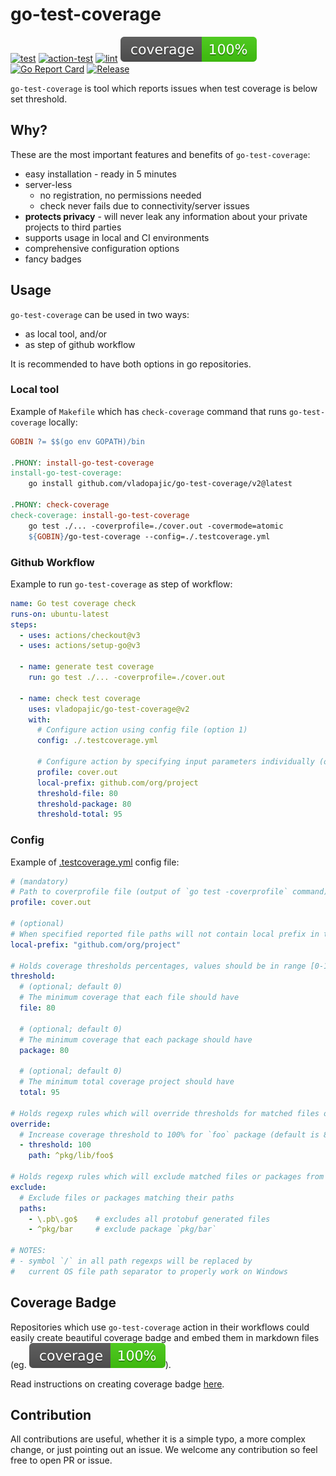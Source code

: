 # go-test-coverage

[![test](https://github.com/vladopajic/go-test-coverage/actions/workflows/test.yml/badge.svg?branch=main)](https://github.com/vladopajic/go-test-coverage/actions/workflows/test.yml)
[![action-test](https://github.com/vladopajic/go-test-coverage/actions/workflows/action-test.yml/badge.svg?branch=main)](https://github.com/vladopajic/go-test-coverage/actions/workflows/action-test.yml)
[![lint](https://github.com/vladopajic/go-test-coverage/actions/workflows/lint.yml/badge.svg?branch=main)](https://github.com/vladopajic/go-test-coverage/actions/workflows/lint.yml)
 [![coverage](https://raw.githubusercontent.com/vladopajic/go-test-coverage/badges/.badges/main/coverage.svg)](https://github.com/vladopajic/go-test-coverage/tree/badges)
[![Go Report Card](https://goreportcard.com/badge/github.com/vladopajic/go-test-coverage?cache=v1)](https://goreportcard.com/report/github.com/vladopajic/go-test-coverage)
[![Release](https://img.shields.io/github/release/vladopajic/go-test-coverage.svg?style=flat-square)](https://github.com/vladopajic/go-test-coverage/releases/latest)


`go-test-coverage` is tool which reports issues when test coverage is below set threshold.

## Why?

These are the most important features and benefits of `go-test-coverage`:

- easy installation - ready in 5 minutes
- server-less
  - no registration, no permissions needed
  - check never fails due to connectivity/server issues
- **protects privacy** - will never leak any information about your private projects to third parties 
- supports usage in local and CI environments
- comprehensive configuration options
- fancy badges

## Usage

`go-test-coverage` can be used in two ways:
 - as local tool, and/or
 - as step of github workflow

It is recommended to have both options in go repositories.

### Local tool

Example of `Makefile` which has `check-coverage` command that runs `go-test-coverage` locally:

```makefile
GOBIN ?= $$(go env GOPATH)/bin

.PHONY: install-go-test-coverage
install-go-test-coverage:
	go install github.com/vladopajic/go-test-coverage/v2@latest

.PHONY: check-coverage
check-coverage: install-go-test-coverage
	go test ./... -coverprofile=./cover.out -covermode=atomic
	${GOBIN}/go-test-coverage --config=./.testcoverage.yml
```

### Github Workflow

Example to run `go-test-coverage` as step of workflow:


```yml
name: Go test coverage check
runs-on: ubuntu-latest
steps:
  - uses: actions/checkout@v3
  - uses: actions/setup-go@v3
  
  - name: generate test coverage
    run: go test ./... -coverprofile=./cover.out

  - name: check test coverage
    uses: vladopajic/go-test-coverage@v2
    with:
      # Configure action using config file (option 1)
      config: ./.testcoverage.yml
      
      # Configure action by specifying input parameters individually (option 2)
      profile: cover.out
      local-prefix: github.com/org/project
      threshold-file: 80
      threshold-package: 80
      threshold-total: 95
```

### Config

Example of [.testcoverage.yml](./.testcoverage.example.yml) config file:

```yml
# (mandatory) 
# Path to coverprofile file (output of `go test -coverprofile` command)
profile: cover.out

# (optional) 
# When specified reported file paths will not contain local prefix in the output
local-prefix: "github.com/org/project"

# Holds coverage thresholds percentages, values should be in range [0-100]
threshold:
  # (optional; default 0) 
  # The minimum coverage that each file should have
  file: 80

  # (optional; default 0) 
  # The minimum coverage that each package should have
  package: 80

  # (optional; default 0) 
  # The minimum total coverage project should have
  total: 95

# Holds regexp rules which will override thresholds for matched files or packages
override:
  # Increase coverage threshold to 100% for `foo` package (default is 80, as configured above)
  - threshold: 100
    path: ^pkg/lib/foo$

# Holds regexp rules which will exclude matched files or packages from coverage statistics
exclude:
  # Exclude files or packages matching their paths
  paths:
    - \.pb\.go$    # excludes all protobuf generated files
    - ^pkg/bar     # exclude package `pkg/bar`
 
# NOTES:
# - symbol `/` in all path regexps will be replaced by
#   current OS file path separator to properly work on Windows
```

## Coverage Badge

Repositories which use `go-test-coverage` action in their workflows could easily create beautiful coverage badge and embed them in markdown files (eg. ![coverage](https://raw.githubusercontent.com/vladopajic/go-test-coverage/badges/.badges/main/coverage.svg)).

Read instructions on creating coverage badge [here](./docs/badge.md).


## Contribution

All contributions are useful, whether it is a simple typo, a more complex change, or just pointing out an issue. We welcome any contribution so feel free to open PR or issue. 
